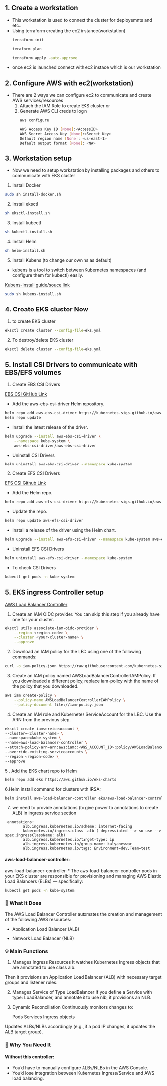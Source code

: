 
## 1. Create a workstation

 * This workstation is used to connect the cluster for deployemnts and etc..
 * Using terraform creating the ec2 instance(workstation)
    ```sh
    terraform init
    ```
    ```sh
    teraform plan
    ```
    ```sh
    terraform apply -auto-approve
    ```
 * once ec2 is launched connect with ec2 instace which is our workstation

## 2. Configure AWS with ec2(workstation)

* There are 2 ways we can configure ec2 to communicate and create AWS services/resources
    1. Attach the IAM Role to create EKS cluster or
    2. Generate AWS CLI creds to login
        ```sh
        aws configure
        ```
        ```sh
        AWS Access Key ID [None]:<AccessID>
        AWS Secret Access Key [None]:<Secret Key>
        Default region name [None]: <us-east-1>
        Default output format [None]: <NA>

        ```

## 3. Workstation setup

* Now we need to setup workstation by installing packages and others to communicate with EKS cluster
1. Install Docker
```sh
sudo sh install-docker.sh
```
2. Install eksctl 
```sh
sh eksctl-install.sh
```
3. Install kubectl
```sh
sh kubectl-install.sh
```
4. Install Helm
```sh
sh helm-install.sh
```
5. Install Kubens (to change our own ns as default)
* kubens is a tool to switch between Kubernetes namespaces (and configure them for kubectl) easily.

[Kubens-install guide/souce link](https://github.com/ahmetb/kubectx?tab=readme-ov-file#manual-installation-macos-and-linux)

```sh
sudo sh kubens-install.sh
```

## 4. Create EKS cluster Now

1. to create EKS cluster
```sh
eksctl create cluster --config-file=eks.yml
```
2. To destroy/delete EKS cluster
```sh
eksctl delete cluster --config-file=eks.yml
```

## 5. Install CSI Drivers to communicate with EBS/EFS volumes

1. Create EBS CSI Drivers

[EBS CSI GitHub Link](https://github.com/kubernetes-sigs/aws-ebs-csi-driver/blob/master/docs/install.md)

* Add the aws-ebs-csi-driver Helm repository.
```sh
helm repo add aws-ebs-csi-driver https://kubernetes-sigs.github.io/aws-ebs-csi-driver
helm repo update
```
* Install the latest release of the driver.
```sh
helm upgrade --install aws-ebs-csi-driver \
    --namespace kube-system \
    aws-ebs-csi-driver/aws-ebs-csi-driver
```
* Uninstall CSI Drivers
```sh
helm uninstall aws-ebs-csi-driver --namespace kube-system
```


2. Create EFS CSI Drivers

[EFS CSI Github Link](https://github.com/kubernetes-sigs/aws-efs-csi-driver?tab=readme-ov-file)

* Add the Helm repo.
```sh
helm repo add aws-efs-csi-driver https://kubernetes-sigs.github.io/aws-efs-csi-driver/
```

* Update the repo.
```sh
helm repo update aws-efs-csi-driver
```

* Install a release of the driver using the Helm chart.
```sh
helm upgrade --install aws-efs-csi-driver --namespace kube-system aws-efs-csi-driver/aws-efs-csi-driver
```

* Uninstall EFS CSI Drivers
```sh 
helm uninstall aws-efs-csi-driver --namespace kube-system
```

* To check CSI Drivers
```sh
kubectl get pods -n kube-system 
```


## 5. EKS ingress Controller setup

[AWS Load Balancer Controller](https://kubernetes-sigs.github.io/aws-load-balancer-controller/latest/)

1. Create an IAM OIDC provider. You can skip this step if you already have one for your cluster.

```sh
eksctl utils associate-iam-oidc-provider \
    --region <region-code> \
    --cluster <your-cluster-name> \
    --approve
```

2. Download an IAM policy for the LBC using one of the following commands:
```sh
curl -o iam-policy.json https://raw.githubusercontent.com/kubernetes-sigs/aws-load-balancer-controller/v2.13.3/docs/install/iam_policy.json
```

3. Create an IAM policy named AWSLoadBalancerControllerIAMPolicy. If you downloaded a different policy, replace iam-policy with the name of the policy that you downloaded.

```sh
aws iam create-policy \
    --policy-name AWSLoadBalancerControllerIAMPolicy \
    --policy-document file://iam-policy.json
```

4. Create an IAM role and Kubernetes ServiceAccount for the LBC. Use the ARN from the previous step.

```sh
eksctl create iamserviceaccount \
--cluster=<cluster-name> \
--namespace=kube-system \
--name=aws-load-balancer-controller \
--attach-policy-arn=arn:aws:iam::<AWS_ACCOUNT_ID>:policy/AWSLoadBalancerControllerIAMPolicy \
--override-existing-serviceaccounts \
--region <region-code> \
--approve
```

5 . Add the EKS chart repo to Helm

```sh
helm repo add eks https://aws.github.io/eks-charts
```

6.Helm install command for clusters with IRSA:

```sh
helm install aws-load-balancer-controller eks/aws-load-balancer-controller -n kube-system --set clusterName=<cluster-name> --set serviceAccount.create=false --set serviceAccount.name=aws-load-balancer-controller
```

7. we need to provide annotations (to give power to annotations to create ALB) in ingress service section
```
 annotations:
        alb.ingress.kubernetes.io/scheme: internet-facing
		kubernetes.io/ingress.class: alb ( depressiated --> so use --> spec.ingressClassName: alb)
        alb.ingress.kubernetes.io/target-type: ip
		alb.ingress.kubernetes.io/group.name: kalyaneswar
        alb.ingress.kubernetes.io/tags: Environment=dev,Team=test
```		
	
#### aws-load-balancer-controller:

aws-load-balancer-controller-* The aws-load-balancer-controller pods in your EKS cluster are responsible for provisioning and managing AWS Elastic Load Balancers (ELBs) — specifically:


```sh
kubectl get pods -n kube-system
```

### 🚀 What It Does
The AWS Load Balancer Controller automates the creation and management of the following AWS resources:

* Application Load Balancer (ALB)

* Network Load Balancer (NLB)

### 💡 Main Functions
1. Manages Ingress Resources
It watches Kubernetes Ingress objects that are annotated to use class alb.

Then it provisions an Application Load Balancer (ALB) with necessary target groups and listener rules.

2. Manages Service of Type LoadBalancer
If you define a Service with type: LoadBalancer, and annotate it to use nlb, it provisions an NLB.

3. Dynamic Reconciliation
Continuously monitors changes to:

    Pods
    Services
    Ingress objects

Updates ALBs/NLBs accordingly (e.g., if a pod IP changes, it updates the ALB target group).

### 🔎 Why You Need It
#### Without this controller:

* You’d have to manually configure ALBs/NLBs in the AWS Console.
* You’d lose integration between Kubernetes Ingress/Service and AWS load balancing.

